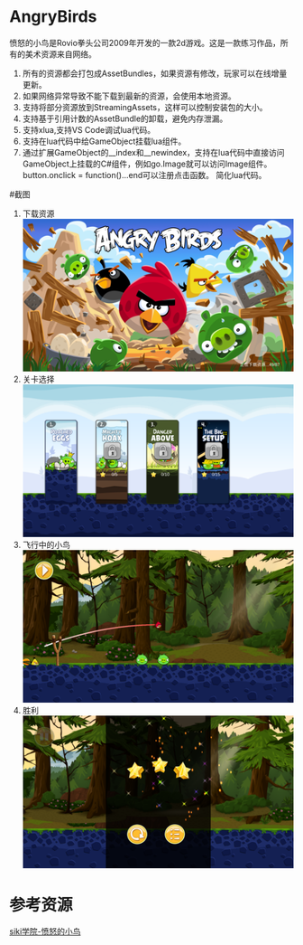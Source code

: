 # AngryBirds

愤怒的小鸟是Rovio拳头公司2009年开发的一款2d游戏。这是一款练习作品，所有的美术资源来自网络。

1. 所有的资源都会打包成AssetBundles，如果资源有修改，玩家可以在线增量更新。
2. 如果网络异常导致不能下载到最新的资源，会使用本地资源。
3. 支持将部分资源放到StreamingAssets，这样可以控制安装包的大小。
4. 支持基于引用计数的AssetBundle的卸载，避免内存泄漏。
5. 支持xlua,支持VS Code调试lua代码。
6. 支持在lua代码中给GameObject挂载lua组件。
7. 通过扩展GameObject的__index和__newindex，支持在lua代码中直接访问GameObject上挂载的C#组件，例如go.Image就可以访问Image组件。button.onclick = function()...end可以注册点击函数。
简化lua代码。

#截图

1. 下载资源 
![下载资源](https://raw.githubusercontent.com/August14th/AngryBirds/master/Pictures/download.png)
2. 关卡选择
![关卡选择](https://raw.githubusercontent.com/August14th/AngryBirds/master/Pictures/level.png)
3. 飞行中的小鸟
![飞行中的小鸟](https://raw.githubusercontent.com/August14th/AngryBirds/master/Pictures/bird.png)
4. 胜利
![胜利](https://raw.githubusercontent.com/August14th/AngryBirds/master/Pictures/settle.png)

# 参考资源

[siki学院-愤怒的小鸟](http://www.sikiedu.com/my/course/134)

